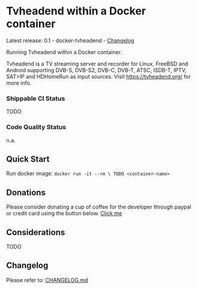 # Tvheadend within a Docker container

Latest release: 0.1 - docker-tvheadend - [Changelog](CHANGELOG.md)

Running Tvheadend within a Docker container.

Tvheadend is a TV streaming server and recorder for Linux, FreeBSD and Android supporting DVB-S, DVB-S2, DVB-C, DVB-T, ATSC, ISDB-T, IPTV, SAT>IP and HDHomeRun as input sources. Visit https://tvheadend.org/ for more info.

### Shippable CI Status
TODO

### Code Quality Status
n.a.

## Quick Start

Run docker image:
     `docker run -it --rm \
           TODO
	   <container-name>`

## Donations
Please consider donating a cup of coffee for the developer through paypal or credit card using the button below.
[Click me](https://www.paypal.me/JPLORG/2,50EUR)


## Considerations

TODO


## Changelog

Please refer to: [CHANGELOG.md](CHANGELOG.md)
